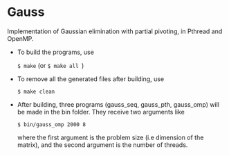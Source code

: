 # Gauss

Implementation of Gaussian elimination with partial pivoting, in Pthread and OpenMP.

- To build the programs, use
  
  `$ make` (or `$ make all `)

- To remove all the generated files after building, use
  
  `$ make clean`

- After building, three programs (gauss_seq, gauss_pth, gauss_omp) will be made in the bin folder. They receive two arguments like
  
  `$ bin/gauss_omp 2000 8`
  
  where the first argument is the problem size (i.e dimension of the matrix), and the second argument is the number of threads.
